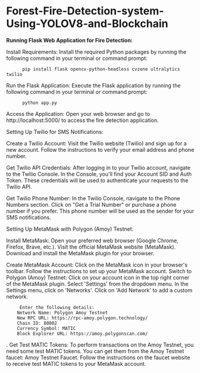 # Forest-Fire-Detection-system-Using-YOLOV8-and-Blockchain
**Running Flask Web Application for Fire Detection:**

Install Requirements:
Install the required Python packages by running the following command in your terminal or command prompt:

          pip install flask opencv-python-headless cvzone ultralytics twilio

Run the Flask Application:
Execute the Flask application by running the following command in your terminal or command prompt:

          python app.py

Access the Application:
Open your web browser and go to http://localhost:5000/ to access the fire detection application.


Setting Up Twilio for SMS Notifications:

Create a Twilio Account:
Visit the Twilio website (Twilio) and sign up for a new account.
Follow the instructions to verify your email address and phone number.

Get Twilio API Credentials:
After logging in to your Twilio account, navigate to the Twilio Console.
In the Console, you'll find your Account SID and Auth Token. These credentials will be used to authenticate your requests to the Twilio API.

Get Twilio Phone Number:
In the Twilio Console, navigate to the Phone Numbers section.
Click on "Get a Trial Number" or purchase a phone number if you prefer.
This phone number will be used as the sender for your SMS notifications.


Setting Up MetaMask with Polygon (Amoy) Testnet:

Install MetaMask:
Open your preferred web browser (Google Chrome, Firefox, Brave, etc.).
Visit the official MetaMask website (MetaMask).
Download and install the MetaMask plugin for your browser.

Create MetaMask Account:
Click on the MetaMask icon in your browser's toolbar.
Follow the instructions to set up your MetaMask account.
Switch to Polygon (Amoy) Testnet:
Click on your account icon in the top right corner of the MetaMask plugin.
Select 'Settings' from the dropdown menu.
In the Settings menu, click on 'Networks'.
Click on 'Add Network' to add a custom network.

         Enter the following details:
        Network Name: Polygon Amoy Testnet
        New RPC URL: https://rpc-amoy.polygon.technology/
        Chain ID: 80002
        Currency Symbol: MATIC
        Block Explorer URL: https://amoy.polygonscan.com/
.
Get Test MATIC Tokens:
To perform transactions on the Amoy Testnet, you need some test MATIC tokens.
You can get them from the Amoy Testnet faucet: Amoy Testnet Faucet.
Follow the instructions on the faucet website to receive test MATIC tokens to your MetaMask account.
